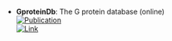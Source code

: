 - **GproteinDb**: The G protein database (online)  
	[![Publication](https://img.shields.io/badge/Publication-Citations:399-blue?style=for-the-badge&logo=bookstack)](https://dx.doi.org/10.1093/nar/gkx1109)  
	[![Link](https://img.shields.io/badge/Link-online-brightgreen?style=for-the-badge&logo=cachet&logoColor=65FF8F)](https://gproteindb.org/)  
